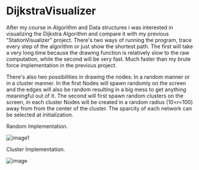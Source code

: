 # DijkstraVisualizer

After my course in Algorithm and Data structures i was interested in visualizing the Dijkstra Algorithm and compare it with my previous 
"StationVisualizer" project. 
There's two ways of running the program, trace every step of the algorithm or just show the shortest path. The first will take a very long time 
because the drawing function is relatively slow to the raw computation, while the second will be very fast. Much faster than my brute force 
implementation in the previous project. 

There's also two possibilities in drawing the nodes: In a random manner or in a cluster manner.
In the first Nodes will spawn randomly on the screen and the edges will also be random resulting in a big mess to get anything meaningful out of it.
The second will first spawn random clusters on the screen, in each cluster Nodes will be created in a random radius (10<r<100) away from from the 
center of the cluster.
The sparcity of each network can be selected at initialization. 

Random Implementation.

![image1](https://drive.google.com/uc?export=view&id=1rRZFbXCOgvP8MsVpADM99dyw7_ryga1X)

Cluster Implementation.

![image](https://drive.google.com/uc?export=view&id=1Whkh2A9FZ7W57uj20se1m29__N-vs9tV)
